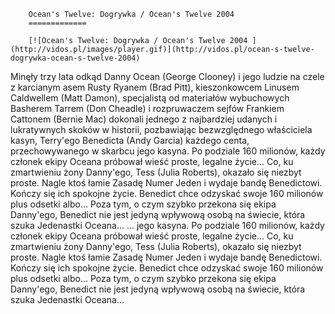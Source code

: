 
        Ocean's Twelve: Dogrywka / Ocean's Twelve 2004 
        =============
        
        [![Ocean's Twelve: Dogrywka / Ocean's Twelve 2004 ](http://vidos.pl/images/player.gif)](http://vidos.pl/ocean-s-twelve-dogrywka-ocean-s-twelve-2004)
        
        
 Minęły trzy lata odkąd Danny Ocean (George Clooney) i jego ludzie na czele z karcianym asem Rusty Ryanem (Brad Pitt), kieszonkowcem Linusem Caldwellem (Matt Damon), specjalistą od materiałów wybuchowych Basherem Tarrem (Don Cheadle) i rozpruwaczem sejfów Frankiem Cattonem (Bernie Mac) dokonali jednego z najbardziej udanych i lukratywnych skoków w historii, pozbawiając bezwzględnego właściciela kasyn, Terry'ego Benedicta (Andy Garcia) każdego centa, przechowywanego w skarbcu jego kasyna. Po podziale 160 milionów, każdy członek ekipy Oceana próbował wieść proste, legalne życie... Co, ku zmartwieniu żony Danny'ego, Tess (Julia Roberts), okazało się niezbyt proste. Nagle ktoś łamie Zasadę Numer Jeden i wydaje bandę Benedictowi. Kończy się ich spokojne życie. Benedict chce odzyskać swoje 160 milionów plus odsetki albo... Poza tym, o czym szybko przekona się ekipa Danny'ego, Benedict nie jest jedyną wpływową osobą na świecie, która szuka Jedenastki Oceana...  ... jego kasyna. Po podziale 160 milionów, każdy członek ekipy Oceana próbował wieść proste, legalne życie... Co, ku zmartwieniu żony Danny'ego, Tess (Julia Roberts), okazało się niezbyt proste. Nagle ktoś łamie Zasadę Numer Jeden i wydaje bandę Benedictowi. Kończy się ich spokojne życie. Benedict chce odzyskać swoje 160 milionów plus odsetki albo... Poza tym, o czym szybko przekona się ekipa Danny'ego, Benedict nie jest jedyną wpływową osobą na świecie, która szuka Jedenastki Oceana...
    